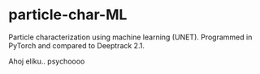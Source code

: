 # particle-char-ML
Particle characterization using machine learning (UNET). Programmed in PyTorch and compared to Deeptrack 2.1.

Ahoj elíku.. psychoooo
